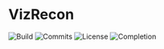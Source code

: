 # VizRecon
![Build](https://img.shields.io/badge/build-passing-brightgreen.svg)
![Commits](https://img.shields.io/github/last-commit/rohangro/vizrecon-heroku.svg)
![License](https://img.shields.io/aur/license/yaourt.svg)
![Completion](https://img.shields.io/badge/completion-60%25-red.svg)

